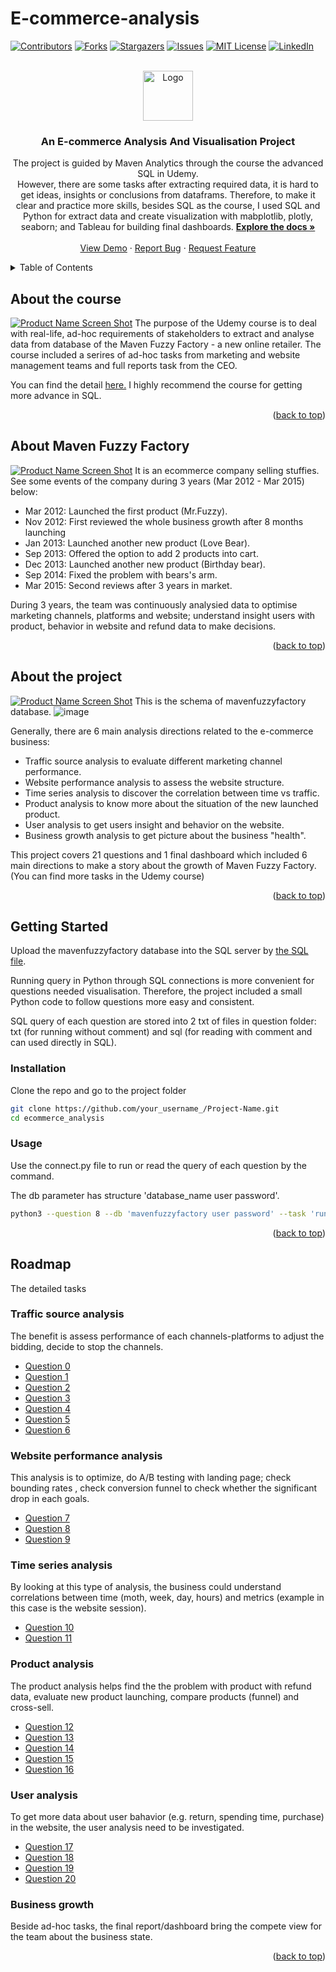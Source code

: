 # E-commerce-analysis

[![Contributors][contributors-shield]][contributors-url]
[![Forks][forks-shield]][forks-url]
[![Stargazers][stars-shield]][stars-url]
[![Issues][issues-shield]][issues-url]
[![MIT License][license-shield]][license-url]
[![LinkedIn][linkedin-shield]][linkedin-url]



<!-- PROJECT LOGO -->
<br />
<div align="center">
  <a href="https://github.com/othneildrew/Best-README-Template">
    <img src="images/logo.png" alt="Logo" width="80" height="80">
  </a>

  <h3 align="center">An E-commerce Analysis And Visualisation Project</h3>

  <p align="center">
    The project is guided by Maven Analytics through the course the advanced SQL in Udemy.
    <br />
     However, there are some tasks after extracting required data, it is hard to get ideas, insights or conclusions from dataframs. Therefore, to make it clear and practice more skills, besides SQL as the course, I used SQL and Python for extract data and create visualization with mabplotlib, plotly, seaborn; and Tableau for building final dashboards.
    <a href="https://github.com/othneildrew/Best-README-Template"><strong>Explore the docs »</strong></a>
    <br />
    <br />
    <a href="https://github.com/othneildrew/Best-README-Template">View Demo</a>
    ·
    <a href="https://github.com/othneildrew/Best-README-Template/issues">Report Bug</a>
    ·
    <a href="https://github.com/othneildrew/Best-README-Template/issues">Request Feature</a>
  </p>
</div>



<!-- TABLE OF CONTENTS -->
<details>
  <summary>Table of Contents</summary>
  <ol>
    <li>
      <a href="#about-the-project">About The Project</a>
      <ul>
        <li><a href="#built-with">Built With</a></li>
      </ul>
    </li>
    <li>
      <a href="#getting-started">Getting Started</a>
      <ul>
        <li><a href="#prerequisites">Prerequisites</a></li>
        <li><a href="#installation">Installation</a></li>
      </ul>
    </li>
    <li><a href="#usage">Usage</a></li>
    <li><a href="#roadmap">Roadmap</a></li>
    <li><a href="#contributing">Contributing</a></li>
    <li><a href="#license">License</a></li>
    <li><a href="#contact">Contact</a></li>
    <li><a href="#acknowledgments">Acknowledgments</a></li>
  </ol>
</details>



<!-- CONTEXT -->
## About the course

[![Product Name Screen Shot][product-screenshot]](https://example.com)
The purpose of the Udemy course is to deal with real-life, ad-hoc requirements of stakeholders to extract and analyse data from database of the Maven Fuzzy Factory - a new online retailer. 
The course included a serires of ad-hoc tasks from marketing and website management teams and full reports task from the CEO.

You can find the detail <a href="https://www.udemy.com/course/advanced-sql-mysql-for-analytics-business-intelligence/">here.</a>
I highly recommend the course for getting more advance in SQL.

<p align="right">(<a href="#readme-top">back to top</a>)</p>

## About Maven Fuzzy Factory

[![Product Name Screen Shot][product-screenshot]](https://example.com)
It is an ecommerce company selling stuffies. See some events of the company during 3 years (Mar 2012 - Mar 2015) below:

- Mar 2012: Launched the first product (Mr.Fuzzy).
- Nov 2012: First reviewed the whole business growth after 8 months launching
- Jan 2013: Launched another new product (Love Bear).
- Sep 2013: Offered the option to add 2 products into cart.
- Dec 2013: Launched another new product (Birthday bear).
- Sep 2014: Fixed the problem with bears's arm.
- Mar 2015: Second reviews after 3 years in market.

During 3 years, the team was continuously analysied data to optimise marketing channels, platforms and website; understand insight users with product, behavior in website and refund data to make decisions.  

<p align="right">(<a href="#readme-top">back to top</a>)</p>

## About the project

[![Product Name Screen Shot][product-screenshot]](https://example.com)
This is the schema of mavenfuzzyfactory database.
 ![image](https://user-images.githubusercontent.com/114192113/211662502-b3a93ec0-a920-4e5b-b777-10a234cef385.png)

Generally, there are 6 main analysis directions related to the e-commerce business:

- Traffic source analysis to evaluate different marketing channel performance.
- Website performance analysis to assess the website structure.
- Time series analysis to discover the correlation between time vs traffic.
- Product analysis to know more about the situation of the new launched product.
- User analysis to get users insight and behavior on the website.
- Business growth analysis to get picture about the business "health".

This project covers 21 questions and 1 final dashboard which included 6 main directions to make a story about the growth of Maven Fuzzy Factory. (You can find more tasks in the Udemy course)

<p align="right">(<a href="#readme-top">back to top</a>)</p>

<!-- GETTING STARTED -->
## Getting Started

Upload the mavenfuzzyfactory database into the SQL server by <a href="https://github.com/othneildrew/Best-README-Template"> the SQL file</a>.

Running query in Python through SQL connections is more convenient for questions needed visualisation. Therefore, the project included a small Python code to follow questions more easy and consistent.

SQL query of each question are stored into 2 txt of files in question folder: txt (for running without comment) and sql (for reading with comment and can used directly in SQL). 


### Installation
Clone the repo and go to the project folder
   ```sh
   git clone https://github.com/your_username_/Project-Name.git
   cd ecommerce_analysis
   ```
 ### Usage
Use the connect.py file to run or read the query of each question by the command.

The db parameter has structure 'database_name user password'.
   ```sh
   python3 --question 8 --db 'mavenfuzzyfactory user password' --task 'run' #or 'read'

   ```
<p align="right">(<a href="#readme-top">back to top</a>)</p>

<!-- ROADMAP -->
## Roadmap
The detailed tasks
### Traffic source analysis

The benefit is assess performance of each channels-platforms to adjust the bidding, decide to stop the channels.

- <a href="https://github.com/othneildrew/Best-README-Template">Question 0 </a>
- <a href="https://github.com/othneildrew/Best-README-Template">Question 1 </a>
- <a href="https://github.com/othneildrew/Best-README-Template">Question 2 </a>
- <a href="https://github.com/othneildrew/Best-README-Template">Question 3 </a>
- <a href="https://github.com/othneildrew/Best-README-Template">Question 4 </a>
- <a href="https://github.com/othneildrew/Best-README-Template">Question 5 </a>
- <a href="https://github.com/othneildrew/Best-README-Template">Question 6 </a>

### Website performance analysis

This analysis is to optimize, do A/B testing with landing page; check bounding rates , check conversion funnel to check whether the significant drop in each goals.

- <a href="https://github.com/othneildrew/Best-README-Template">Question 7 </a>
- <a href="https://github.com/othneildrew/Best-README-Template">Question 8 </a>
- <a href="https://github.com/othneildrew/Best-README-Template">Question 9 </a>

### Time series analysis

By looking at this type of analysis, the business could understand correlations between time (moth, week, day, hours) and metrics (example in this case is the website session).

- <a href="https://github.com/othneildrew/Best-README-Template">Question 10 </a>
- <a href="https://github.com/othneildrew/Best-README-Template">Question 11 </a>

### Product analysis
The product analysis helps find the the problem with product with refund data, evaluate new product launching, compare products (funnel) and cross-sell.

- <a href="https://github.com/othneildrew/Best-README-Template">Question 12 </a>
- <a href="https://github.com/othneildrew/Best-README-Template">Question 13 </a>
- <a href="https://github.com/othneildrew/Best-README-Template">Question 14 </a>
- <a href="https://github.com/othneildrew/Best-README-Template">Question 15 </a>
- <a href="https://github.com/othneildrew/Best-README-Template">Question 16 </a>



### User analysis
To get more data about user bahavior (e.g. return, spending time, purchase) in the website, the user analysis need to be investigated.

- <a href="https://github.com/othneildrew/Best-README-Template">Question 17 </a>
- <a href="https://github.com/othneildrew/Best-README-Template">Question 18 </a>
- <a href="https://github.com/othneildrew/Best-README-Template">Question 19 </a>
- <a href="https://github.com/othneildrew/Best-README-Template">Question 20 </a>

### Business growth

Beside ad-hoc tasks, the final report/dashboard bring the compete view for the team about the business state. 

<p align="right">(<a href="#readme-top">back to top</a>)</p>




<!-- MARKDOWN LINKS & IMAGES -->
<!-- https://www.markdownguide.org/basic-syntax/#reference-style-links -->
[contributors-shield]: https://img.shields.io/github/contributors/othneildrew/Best-README-Template.svg?style=for-the-badge
[contributors-url]: https://github.com/othneildrew/Best-README-Template/graphs/contributors
[forks-shield]: https://img.shields.io/github/forks/othneildrew/Best-README-Template.svg?style=for-the-badge
[forks-url]: https://github.com/othneildrew/Best-README-Template/network/members
[stars-shield]: https://img.shields.io/github/stars/othneildrew/Best-README-Template.svg?style=for-the-badge
[stars-url]: https://github.com/othneildrew/Best-README-Template/stargazers
[issues-shield]: https://img.shields.io/github/issues/othneildrew/Best-README-Template.svg?style=for-the-badge
[issues-url]: https://github.com/othneildrew/Best-README-Template/issues
[license-shield]: https://img.shields.io/github/license/othneildrew/Best-README-Template.svg?style=for-the-badge
[license-url]: https://github.com/othneildrew/Best-README-Template/blob/master/LICENSE.txt
[linkedin-shield]: https://img.shields.io/badge/-LinkedIn-black.svg?style=for-the-badge&logo=linkedin&colorB=555
[linkedin-url]: https://linkedin.com/in/othneildrew
[product-screenshot]: images/screenshot.png
[Next.js]: https://img.shields.io/badge/next.js-000000?style=for-the-badge&logo=nextdotjs&logoColor=white
[Next-url]: https://nextjs.org/
[React.js]: https://img.shields.io/badge/React-20232A?style=for-the-badge&logo=react&logoColor=61DAFB
[React-url]: https://reactjs.org/
[Vue.js]: https://img.shields.io/badge/Vue.js-35495E?style=for-the-badge&logo=vuedotjs&logoColor=4FC08D
[Vue-url]: https://vuejs.org/
[Angular.io]: https://img.shields.io/badge/Angular-DD0031?style=for-the-badge&logo=angular&logoColor=white
[Angular-url]: https://angular.io/
[Svelte.dev]: https://img.shields.io/badge/Svelte-4A4A55?style=for-the-badge&logo=svelte&logoColor=FF3E00
[Svelte-url]: https://svelte.dev/
[Laravel.com]: https://img.shields.io/badge/Laravel-FF2D20?style=for-the-badge&logo=laravel&logoColor=white
[Laravel-url]: https://laravel.com
[Bootstrap.com]: https://img.shields.io/badge/Bootstrap-563D7C?style=for-the-badge&logo=bootstrap&logoColor=white
[Bootstrap-url]: https://getbootstrap.com
[JQuery.com]: https://img.shields.io/badge/jQuery-0769AD?style=for-the-badge&logo=jquery&logoColor=white
[JQuery-url]: https://jquery.com 
